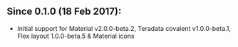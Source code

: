 ## Since 0.1.0 (18 Feb 2017):

  - Initial support for Material v2.0.0-beta.2, Teradata covalent v1.0.0-beta.1, Flex layout 1.0.0-beta.5 & Material icons
